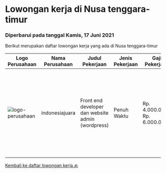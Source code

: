 
  # Lowongan kerja di Nusa tenggara-timur

  ### Diperbarui pada tanggal Kamis, 17 Juni 2021

  Berikut merupakan daftar lowongan kerja yang ada di Nusa tenggara-timur

  |Logo Perusahaan | Nama Perusahaan | Judul Pekerjaan | Jenis Pekerjaan | Gaji Pekerjaan | Lokasi | Deskripsi | Tanggal diunggah | Pranala |
  | -------------- | --------------- | --------------- | --------- | --------- | -------------- | ------- | ----------- | ----------- |
  |![logo-perusahaan](https://image-service-cdn.seek.com.au/da2b956872cc44254f7cbbef068bf8a1213a5095/ee4dce1061f3f616224767ad58cb2fc751b8d2dc)|indonesiajuara|Front end developer dan website admin (wordpress)|Penuh Waktu|Rp. 4.000.000-Rp. 6.000.000|Nusa Tenggara Timur|Kebutuhan- Terbiasa membuat landing page dengan Elementor.- Terbiasa menggunakan WordPress.- Merubah konsep ide menjadi landing page...|Rabu, 09 Juni 2021|https://www.jobstreet.co.id/id/job/front-end-developer-dan-website-admin-wordpress-3552291?token=0~dd52c660-df4e-49f0-a75a-7de8fed3cb45&sectionRank=1&jobId=jobstreet-id-job-3552291|


  [Kembali ke daftar lowongan kerja 🔙](../README.md#daftar-lowongan-kerja)
  
